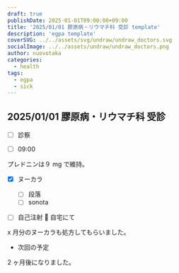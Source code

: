 ```yaml
---
draft: true
publishDate: 2025-01-01T09:00:00+09:00
title: '2025/01/01 膠原病・リウマチ科 受診 template'
description: 'egpa template'
coverSVG: ../../assets/svg/undraw/undraw_doctors.svg
socialImage: ../../assets/undraw/undraw_doctors.png
author: nuovotaka
categories:
  - health
tags:
  - egpa
  - sick
---
```


## 2025/01/01 膠原病・リウマチ科 受診

- [ ] 診察

- [ ] 09:00

プレドニンは９ mg で維持。

- [x] ヌーカラ

  - [ ] 段落
  - [ ] sonota

- [ ] 自己注射 💉 自宅にて

x 月分のヌーカラも処方してもらいました。

- 次回の予定

2 ヶ月後になりました。
